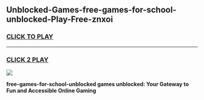 
## Unblocked-Games-free-games-for-school-unblocked-Play-Free-znxoi
<h3>
<a href="https://premium76.site?title=free-games-for-school-unblocked&ref=15A">CLICK TO PLAY</a></h3>
<hr>

<h3>
<a href="https://premium76.site?title=free-games-for-school-unblocked&ref=15A">CLICK 2 PLAY</a>
  
</h3>

<a href="https://premium76.site?title=free-games-for-school-unblocked&ref=15A"><img src="https://clearcache.store/games.png"></a>


**free-games-for-school-unblocked games unblocked: Your Gateway to Fun and Accessible Online Gaming**
